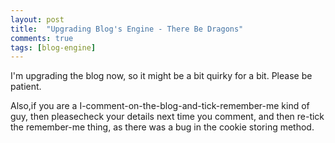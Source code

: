 ```yaml
---
layout: post
title:  "Upgrading Blog's Engine - There Be Dragons"
comments: true
tags: [blog-engine]
---
```



I'm upgrading the blog now, so it might be a bit quirky for a bit. Please be patient.

Also,if you are a I-comment-on-the-blog-and-tick-remember-me kind of guy, then pleasecheck your details next time you comment, and then re-tick the remember-me thing, as there was a bug in the cookie storing method.

